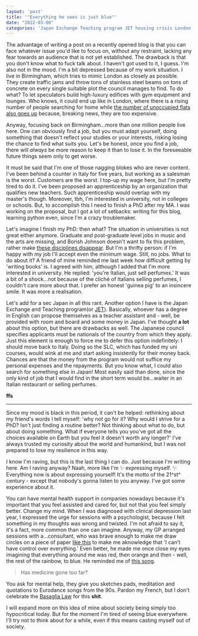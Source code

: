 ```yaml
---
layout: 'post'
title: '"Everything he sees is just blue"'
date: "2022-03-08"
categories: 'Japan Exchange Teaching program JET housing crisis London Birmingham UK GP PhD MA mental health Basaglia law'
---
```


The advantage of writing a post on a recently opened blog is that you can face whatever issue you'd like to focus on, without any restraint, lacking any fear towards an audience that is not yet established. The drawback is that you don't know what to fuck talk about. I haven't got used to it, I guess. I'm also not in the mood. I'm a bit depressed because of my work situation. I live in Birmingham, which tries to mimic London as closely as possible. They create traffic jams and throw tons of stainless steel beams on tons of concrete on every single suitable plot the council manages to find. To do what? To let speculators build high-luxury edifices with gym equipment and lounges. Who knows, it could end up like in London, where there is a rising number of people searching for home while [the number of unoccupied flats also goes up](https://pastebin.com/GaY3g6Jx) because, breaking news, they are too expensive.

Anyway, focusing back on Birmingham...more than one million people live here. One can obviously find a job, but you must adapt yourself, doing something that doesn't reflect your studies or your interests, risking losing the chance to find what suits you. Let's be honest, once you find a job, there will *always* be more reason to keep it than to lose it. In the foreseeable future things seem only to get worse.

It must be said that I'm one of those nagging blokes who are never content. I've been behind a counter in Italy for five years, but working as a salesman is the worst. Customers are the worst. I top-up my wage here, but I'm pretty tired to do it. I've been proposed an apprenticeship by an organization that qualifies new teachers. Such apprenticeship would overlap with my master's though. Moreover, tbh, I'm interested in university, not in colleges or schools. But, to accomplish this I need to finish a PhD after my MA. I was working on the proposal, but I got a lot of setbacks: writing for this blog, learning python even, since I'm a crazy troublemaker.

Let's imagine I finish my PhD: then what? The situation in universities is not great either anymore. Graduate and post-graduate level jobs in music and the arts are missing, and Borish Johnson doesn't want to fix this problem, rather make [these disciplines disappear](https://www.theguardian.com/education/2021/may/06/plans-for-50-funding-cut-to-arts-subjects-at-universities-catastrophic). But I'm a thrifty person: if I'm happy with my job I'll accept even the minimum wage. Still, no jobs. What to do about it? A friend of mine reminded me last week how difficult getting by 'writing books' is. I agreed with him, although I added that I'm more interested in university. He replied: 'you're Italian, just sell perfumes.' It was a bit of a shock...not because of the cliché of Italians selling perfumes, I couldn't care more about that. I prefer an honest 'guinea pig' to an insincere smile. It was more a realisation.

Let's add for a sec Japan in all this rant. Another option I have is the Japan Exchange and Teaching program(or [JET](http://jetprogramme.org/en/)). Basically, whoever has a degree in English can propose themselves as a teacher assistant and - well, be provided with room and board and some money in Japan. I've thought **a lot** about this option, but there are drawbacks as well. The Japanese council specifies applicants must be nationals of the country from which they apply. Just this element is enough to force me to defer this option indefinitely: I should move back to Italy. Doing so the SLC, which has funded my uni courses, would wink at me and start asking insistently for their money back. Chances are that the money from the program would not suffice my personal expenses and the repayments. But you know what, I could also search for something else in Japan! Most easily said than done, since the only kind of job that I would find in the short term would be...waiter in an Italian restaurant or selling perfumes. 

**ffs**

---

Since my mood is black in this period, it can't be helped: rethinking about my friend's words I tell myself: 'why not go for it? Why would I strive for a PhD? Isn't just finding a routine better? Not thinking about what to do, but about doing something. What if everyone tells you you've got all the choices available on Earth but you feel it doesn't worth any longer?' I've always trusted my curiosity about the world and humankind, but I was not prepared to lose my resilience in this way.

I know I'm raving, but this is the last thing I can do. Just because I'm writing here. Am I raving anyway? Naah, more like I'm :sparkles: expressing myself. :sparkles: Everything now is about expressing yourself! It's the motto of the 21^st^ century - except that nobody's gonna listen to you anyway. I've got some experience about it.

You can have mental health support in companies nowadays because it's important that you feel assisted and cared for, but not that you feel simply better. Change my mind. When I was diagnosed with clinical depression last year, I expressed the urge for sessions with a psychologist, because I felt something in my thoughts was wrong and twisted. I'm not afraid to say it, it's a fact, more common than one can imagine. Anyway, my GP arranged sessions with a...consultant, who was brave enough to make me draw circles on a piece of paper [like this](https://share.sketchpad.app/22/03b-329a-e19791.jpeg) to make me aknowledge that 'I can't have control over everything.' Even better, he made me once close my eyes imagining that everything around me was red, then orange and then - well, the rest of the rainbow, to blue. He reminded me of [this song](https://www.youtube.com/watch?v=zA52uNzx7Y4). 

> Has medicine gone too far?

You ask for mental help, they give you sketches pads, meditation and quotations to Eurodance songs from the 90s. Pardon my French, but I don't celebrate the [Basaglia Law](https://en.wikipedia.org/wiki/Basaglia_Law) for this **shit**.

I will expand more on this idea of mine about society being simply too hypocritical today. But for the moment I'm tired of seeing blue everywhere. I'll try not to think about for a while, even if this means casting myself out of society.